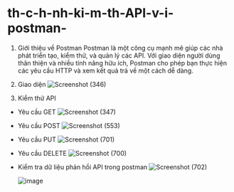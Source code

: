 # th-c-h-nh-ki-m-th-API-v-i-postman-
1. Giới thiệu về Postman
   Postman là một công cụ mạnh mẽ giúp các nhà phát triển tạo, kiểm thử, và quản lý các API. Với giao diện người dùng thân thiện và nhiều tính năng hữu ích, Postman cho phép bạn thực hiện các yêu cầu HTTP và xem kết quả trả về một cách dễ dàng.

2. Giao diện
![Screenshot (346)](https://github.com/ngat0210/th-c-h-nh-ki-m-th-API-v-i-postman-/assets/96609966/07919e8d-4a2f-4da7-b72b-ee27e602befd)
3. Kiểm thử API
- Yêu cầu GET
  ![Screenshot (347)](https://github.com/ngat0210/th-c-h-nh-ki-m-th-API-v-i-postman-/assets/96609966/0b129086-c6de-4780-bbc6-5d9ae8e35ac7)
- Yêu cầu POST
  ![Screenshot (553)](https://github.com/ngat0210/th-c-h-nh-ki-m-th-API-v-i-postman-/assets/96609966/b1fb971a-0615-4709-824d-2e4c67e46fab)
- Yêu cầu PUT
  ![Screenshot (701)](https://github.com/ngat0210/th-c-h-nh-ki-m-th-API-v-i-postman-/assets/96609966/78e594bd-1c87-4e96-8379-2e60fb08af02)
- Yêu cầu DELETE
  ![Screenshot (700)](https://github.com/ngat0210/th-c-h-nh-ki-m-th-API-v-i-postman-/assets/96609966/2e1b00d6-37c5-428e-bb06-e1f86379b93e)
- Kiểm tra dữ liệu phản hồi API trong postman
  ![Screenshot (702)](https://github.com/ngat0210/th-c-h-nh-ki-m-th-API-v-i-postman-/assets/96609966/36689651-c3c2-4ae8-a27c-519fdf0a9f42)

  ![image](https://github.com/ngat0210/th-c-h-nh-ki-m-th-API-v-i-postman-/assets/96609966/94e96f0c-db97-48e9-895a-be5824c1f8ec)
